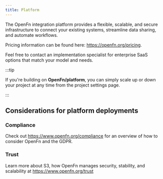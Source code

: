 ```yaml
---
title: Platform
---
```


The OpenFn integration platform provides a flexible, scalable, and secure
infrastructure to connect your existing systems, streamline data sharing, and
automate workflows.

Pricing information can be found here: https://openfn.org/pricing. 

Feel free to contact an implementation specialist for enterprise SaaS options that match your model and needs.

:::tip

If you're building on **OpenFn/platform**, you can simply scale up or down your
project at any time from the project settings page.

:::

## Considerations for platform deployments

### Compliance

Check out https://www.openfn.org/compliance for an overview of how to consider
OpenFn and the GDPR.

### Trust

Learn more about S3, how OpenFn manages security, stability, and scalability at
https://www.openfn.org/trust
